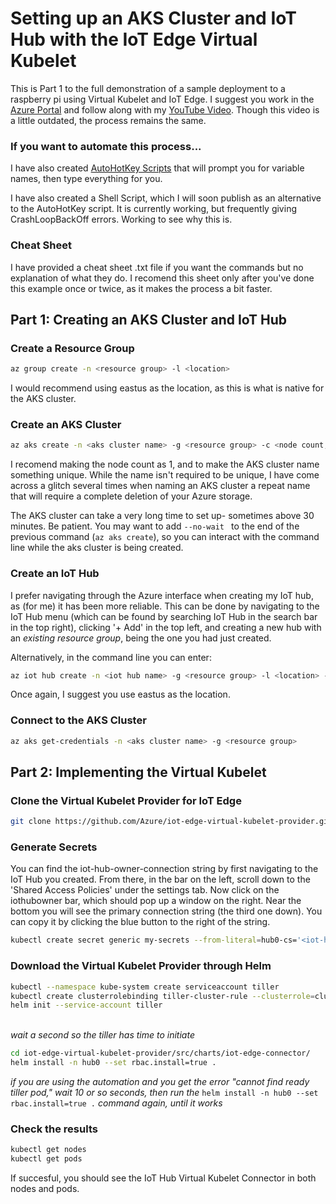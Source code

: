 # Setting up an AKS Cluster and IoT Hub with the IoT Edge Virtual Kubelet

This is Part 1 to the full demonstration of a sample deployment to a raspberry pi using Virtual Kubelet and IoT Edge.
I suggest you work in the [Azure Portal](https://portal.azure.com) and follow along with my [YouTube Video](https://www.youtube.com/watch?v=XbkLWmjww8I). Though this video is a little outdated, the process remains the same.

### If you want to automate this process...

I have also created [AutoHotKey Scripts](https://github.com/NFeingold/Virtual-Kubelet-Demonstration/tree/master/Guide/1%20-IoT%20Hub%20and%20AKS/Automation) that will prompt you for variable names, then type everything for you.

I have also created a Shell Script, which I will soon publish as an alternative to the AutoHotKey script. It is currently working, but frequently giving CrashLoopBackOff errors. Working to see why this is.

### Cheat Sheet

I have provided a cheat sheet .txt file if you want the commands but no explanation of what they do. I recomend this sheet only after you've done this example once or twice, as it makes the process a bit faster.

## Part 1: Creating an AKS Cluster and IoT Hub


### Create a Resource Group

```sh
az group create -n <resource group> -l <location>
```

I would recommend using eastus as the location, as this is what is native for the AKS cluster.

### Create an AKS Cluster

```sh
az aks create -n <aks cluster name> -g <resource group> -c <node count, 1> --generate-ssh-keys
```
I recomend making the node count as 1, and to make the AKS cluster name something unique. While the name isn't required to be unique, I have come across a glitch several times when naming an AKS cluster a repeat name that will require a complete deletion of your Azure storage.

The AKS cluster can take a very long time to set up- sometimes above 30 minutes. Be patient. You may want to add ```--no-wait ``` to the end of the previous command (```az aks create```), so you can interact with the command line while the aks cluster is being created.

### Create an IoT Hub

I prefer navigating through the Azure interface when creating my IoT hub, as (for me) it has been more reliable. This can be done by navigating to the IoT Hub menu (which can be found by searching IoT Hub in the search bar in the top right), clicking '+ Add' in the top left, and creating a new hub with an *existing resource group*, being the one you had just created. 

Alternatively, in the command line you can enter:

```sh
az iot hub create -n <iot hub name> -g <resource group> -l <location> --sku <s1>
```
Once again, I suggest you use eastus as the location.

### Connect to the AKS Cluster
```sh
az aks get-credentials -n <aks cluster name> -g <resource group>
```
## Part 2: Implementing the Virtual Kubelet

### Clone the Virtual Kubelet Provider for IoT Edge

```sh
git clone https://github.com/Azure/iot-edge-virtual-kubelet-provider.git
```

### Generate Secrets 

You can find the iot-hub-owner-connection string by first navigating to the IoT Hub you created. From there, in the bar on the left, scroll down to the 'Shared Access Policies' under the settings tab. Now click on the iothubowner bar, which should pop up a window on the right. Near the bottom you will see the primary connection string (the third one down). You can copy it by clicking the blue button to the right of the string.
```sh
kubectl create secret generic my-secrets --from-literal=hub0-cs='<iot-hub-owner-connection-string>'
```

### Download the Virtual Kubelet Provider through Helm
```sh
kubectl --namespace kube-system create serviceaccount tiller
kubectl create clusterrolebinding tiller-cluster-rule --clusterrole=cluster-admin --serviceaccount=kube-system:tiller
helm init --service-account tiller
```
<br/> *wait a second so the tiller has time to initiate* <br/>
```sh
cd iot-edge-virtual-kubelet-provider/src/charts/iot-edge-connector/
helm install -n hub0 --set rbac.install=true .
```
*if you are using the automation and you get the error "cannot find ready tiller pod," wait 10 or so seconds, then run the* ```helm install -n hub0 --set rbac.install=true .``` *command again, until it works*
### Check the results
```sh
kubectl get nodes
kubectl get pods
```

If succesful, you should see the IoT Hub Virtual Kubelet Connector in both nodes and pods.
